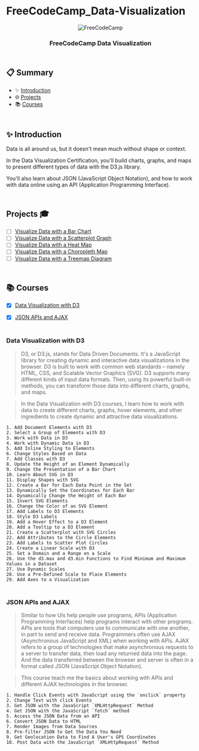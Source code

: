 # FreeCodeCamp_Data-Visualization
<div align="center" class="container">
<div align="center">
  <img alt="FreeCodeCamp" src="https://cdn.freecodecamp.org/platform/universal/fcc_primary.svg">
</div>
<h3  align="center">FreeCodeCamp Data Visualization</h3>
</div>

## <br /> 📋 <a name="table">Summary</a>

- ✨ [Introduction](#introduction)
- 🌐 [Projects](#projects)
- 📚 [Courses](#courses)

## <br /> <a name="introduction">✨ Introduction</a>

Data is all around us, but it doesn't mean much without shape or context.

In the Data Visualization Certification, you'll build charts, graphs, and maps to present different types of data with the D3.js library.

You'll also learn about JSON (JavaScript Object Notation), and how to work with data online using an API (Application Programming Interface).

## <br /> <a name="projects">Projects 🎓</a>
- [ ] [Visualize Data with a Bar Chart](./1_Bar-chart/)  
- [ ] [Visualize Data with a Scatterplot Graph](./2_Scatterplot-graph/)  
- [ ] [Visualize Data with a Heat Map](./3_Heat-map/)  
- [ ] [Visualize Data with a Choropleth Map](./4_Choropleth-map/)  
- [ ] [Visualize Data with a Treemap Diagram](./5_Treemap-diagram/)  

## <br /> <a name="courses">📚 Courses</a>

- [x] [Data Visualization with D3](Data-Visualization)
- [x] [JSON APIs and AJAX](JSON-APIs)



### <br /> <a name="Data-Visualization">Data Visualization with D3</a>

> D3, or D3.js, stands for Data Driven Documents. It's a JavaScript library for creating dynamic and interactive data visualizations in the browser.
> D3 is built to work with common web standards – namely HTML, CSS, and Scalable Vector Graphics (SVG).
> D3 supports many different kinds of input data formats. Then, using its powerful built-in methods, you can transform those data into different charts, graphs, and maps.

> In the Data Visualization with D3 courses, I learn how to work with data to create different charts, graphs, hover elements, and other ingredients to create dynamic and attractive data visualizations.

```
1. Add Document Elements with D3
2. Select a Group of Elements with D3
3. Work with Data in D3
4. Work with Dynamic Data in D3
5. Add Inline Styling to Elements
6. Change Styles Based on Data
7. Add Classes with D3
8. Update the Height of an Element Dynamically
9. Change the Presentation of a Bar Chart
10. Learn About SVG in D3
11. Display Shapes with SVG
12. Create a Bar for Each Data Point in the Set
13. Dynamically Set the Coordinates for Each Bar
14. Dynamically Change the Height of Each Bar
15. Invert SVG Elements
16. Change the Color of an SVG Element
17. Add Labels to D3 Elements
18. Style D3 Labels
19. Add a Hover Effect to a D3 Element
20. Add a Tooltip to a D3 Element
21. Create a Scatterplot with SVG Circles
22. Add Attributes to the Circle Elements
23. Add Labels to Scatter Plot Circles
24. Create a Linear Scale with D3
25. Set a Domain and a Range on a Scale
26. Use the d3.max and d3.min Functions to Find Minimum and Maximum Values in a Dataset
27. Use Dynamic Scales
28. Use a Pre-Defined Scale to Place Elements
29. Add Axes to a Visualization
```



### <br /> <a name="JSON-APIs">JSON APIs and AJAX</a>

> Similar to how UIs help people use programs, APIs (Application Programming Interfaces) help programs interact with other programs. APIs are tools that computers use to communicate with one another, in part to send and receive data.
> Programmers often use AJAX (Asynchronous JavaScript and XML) when working with APIs. AJAX refers to a group of technologies that make asynchronous requests to a server to transfer data, then load any returned data into the page. And the data transferred between the browser and server is often in a format called JSON (JavaScript Object Notation).

> This course teach me the basics about working with APIs and different AJAX technologies in the browser.

```
1. Handle Click Events with JavaScript using the `onclick` property
2. Change Text with click Events
3. Get JSON with the JavaScript `XMLHttpRequest` Method
4. Get JSON with the JavaScript `fetch` method
5. Access the JSON Data from an API
6. Convert JSON Data to HTML
7. Render Images from Data Sources
8. Pre-filter JSON to Get the Data You Need
9. Get Geolocation Data to Find A User's GPS Coordinates
10. Post Data with the JavaScript `XMLHttpRequest` Method
```


